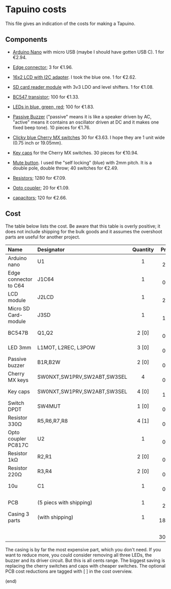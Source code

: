 # Tapuino costs

This file gives an indication of the costs for making a Tapuino.


## Components

- [Arduino Nano](https://www.aliexpress.com/item/4000310677263.html)
  with micro USB (maybe I should have gotten USB C). 1 for €2.94.

- [Edge connector](https://www.aliexpress.com/item/33015746310.html);
  3 for €1.96.

- [16x2 LCD with I2C adapter](https://www.aliexpress.com/item/1005006964073869.html).
  I took the blue one. 1 for €2.62.

- [SD card reader module](https://www.aliexpress.com/item/1005006457603056.html)
  with 3v3 LDO and level shifters. 1 for €1.08.

- [BC547 transistor](https://www.aliexpress.com/item/1005007339082012.html);
  100 for €1.33.

- [LEDs in blue, green, red](https://www.aliexpress.com/item/1005005708510866.html);
  100 for €1.83.
  
- [Passive Buzzer](https://www.aliexpress.com/item/1005007548587680.html)
  ("passive" means it is like a speaker driven by AC, "active" means
  it contains an oscillator driven at DC and it makes one fixed beep tone).
  10 pieces for €1.76.

- [Clicky blue Cherry MX switches](https://www.aliexpress.com/item/1005007052759423.html)
  30 for €3.63. I hope they are 1 unit wide (0.75 inch or 19.05mm).

- [Key caps](https://www.aliexpress.com/item/1005006477890497.html)
  for the Cherry MX switches. 30 pieces for €10.94.

- [Mute button](https://www.aliexpress.com/item/32699676258.html).
  I used the "self locking" (blue) with 2mm pitch.
  It is a double pole, double throw; 40 switches for €2.49.

- [Resistors](https://www.aliexpress.com/item/1005008240285872.html);
  1280 for €7.09.

- [Opto coupler](https://www.aliexpress.com/item/1005006281381268.html);
  20 for €1.09.

- [capacitors](https://www.aliexpress.com/item/1005007426523574.html);
  120 for €2.66.


## Cost

The table below lists the cost.
Be aware that this table is overly positive; it does not include shipping
for the bulk goods and it assumes the overshoot parts are useful for another project.


| Name                  | Designator                  | Quantity  |  Price  |
|:----------------------|:----------------------------|:---------:|--------:|
| Arduino nano          | U1                          | 1         | €  2.94 |
| Edge connector to C64 | J1C64                       | 1         | €  0.65 |
| LCD module            | J2LCD                       | 1         | €  2.62 |
| Micro SD Card-module  | J3SD                        | 1         | €  1.08 |
| BC547B                | Q1,Q2                       | 2  [0]    | €  0.03 |
| LED 3mm               | L1MOT, L2REC, L3POW         | 3  [0]    | €  0.05 |
| Passive buzzer        | B1R,B2W                     | 2  [0]    | €  0.35 |
| Cherry MX keys        | SW0NXT,SW1PRV,SW2ABT,SW3SEL | 4         | €  0.48 |
| Key caps              | SW0NXT,SW1PRV,SW2ABT,SW3SEL | 4  [0]    | €  1.46 |
| Switch DPDT           | SW4MUT                      | 1  [0]    | €  0.06 |
| Resistor 330Ω         | R5,R6,R7,R8                 | 4  [1]    | €  0.02 |
| Opto coupler PC817C   | U2                          | 1         | €  0.05 |
| Resistor 1kΩ          | R2,R1                       | 2  [0]    | €  0.01 |
| Resistor 220Ω         | R3,R4                       | 2  [0]    | €  0.01 |
| 10u                   | C1                          | 1         | €  0.02 |
|                       |                             |           |         |
| PCB                   | (5 piecs with shipping)     | 1         | €  2.13 |
| Casing 3 parts        | (with shipping)             | 1         | € 18.78 |
|                       |                             |           |         |
|                       |                             |           | € 30.74 |

The casing is by far the most expensive part, which you don't need. 
If you want to reduce more, you could consider removing all three LEDs, 
the buzzer and its driver circuit. But this is all cents range.
The biggest saving is replacing the cherry switches and caps 
with cheaper switches.
The optional PCB cost reductions are tagged with [ ] in the cost overview.


(end)
